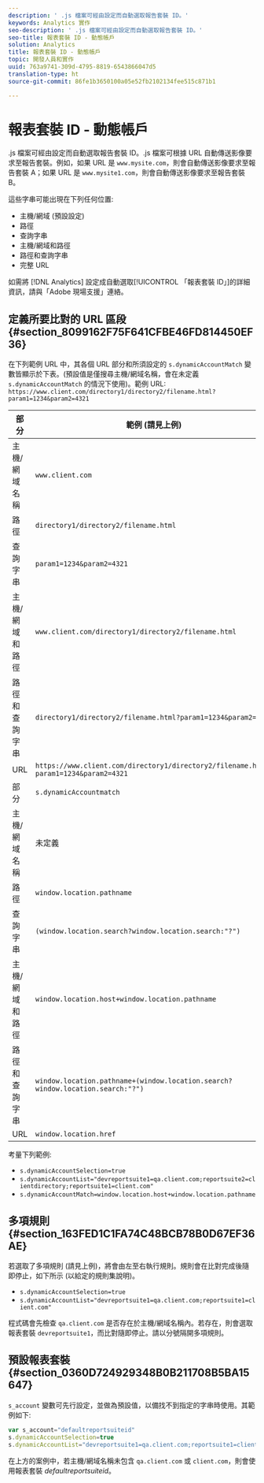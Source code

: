 ```yaml
---
description: ' .js 檔案可經由設定而自動選取報告套裝 ID。'
keywords: Analytics 實作
seo-description: ' .js 檔案可經由設定而自動選取報告套裝 ID。'
seo-title: 報表套裝 ID - 動態帳戶
solution: Analytics
title: 報表套裝 ID - 動態帳戶
topic: 開發人員和實作
uuid: 763a9741-309d-4795-8819-6543866047d5
translation-type: ht
source-git-commit: 86fe1b3650100a05e52fb2102134fee515c871b1

---
```



# 報表套裝 ID - 動態帳戶

 .js 檔案可經由設定而自動選取報告套裝 ID。.js 檔案可根據 URL 自動傳送影像要求至報告套裝。例如，如果 URL 是 `www.mysite.com`，則會自動傳送影像要求至報告套裝 A；如果 URL 是 `www.mysite1.com`，則會自動傳送影像要求至報告套裝 B。

這些字串可能出現在下列任何位置: 

* 主機/網域 (預設設定)
* 路徑
* 查詢字串
* 主機/網域和路徑
* 路徑和查詢字串
* 完整 URL

如需將 [!DNL Analytics] 設定成自動選取[!UICONTROL 「報表套裝 ID」]的詳細資訊，請與「Adobe 現場支援」連絡。

## 定義所要比對的 URL 區段 {#section_8099162F75F641CFBE46FD814450EF36}

在下列範例 URL 中，其各個 URL 部分和所須設定的 `s.dynamicAccountMatch` 變數皆顯示於下表。(預設值是僅搜尋主機/網域名稱，會在未定義 `s.dynamicAccountMatch` 的情況下使用)。範例 URL: `https://www.client.com/directory1/directory2/filename.html?param1=1234&param2=4321`

| 部分 | 範例 (請見上例) |
|---|---|
| 主機/網域名稱 | `www.client.com` |
| 路徑 | `directory1/directory2/filename.html` |
| 查詢字串 | `param1=1234&param2=4321` |
| 主機/網域和路徑 | `www.client.com/directory1/directory2/filename.html` |
| 路徑和查詢字串 | `directory1/directory2/filename.html?param1=1234&param2=4321` |
| URL | `https://www.client.com/directory1/directory2/filename.html?param1=1234&param2=4321` |
| 部分 | `s.dynamicAccountmatch` |
| 主機/網域名稱 | 未定義 |
| 路徑 | `window.location.pathname` |
| 查詢字串 | `(window.location.search?window.location.search:"?")` |
| 主機/網域和路徑 | `window.location.host+window.location.pathname` |
| 路徑和查詢字串 | `window.location.pathname+(window.location.search?window.location.search:"?")` |
| URL | `window.location.href` |

考量下列範例:

* `s.dynamicAccountSelection=true`
* `s.dynamicAccountList="devreportsuite1=qa.client.com;reportsuite2=clientdirectory;reportsuite1=client.com"`
* `s.dynamicAccountMatch=window.location.host+window.location.pathname`

## 多項規則 {#section_163FED1C1FA74C48BCB78B0D67EF36AE}

若選取了多項規則 (請見上例)，將會由左至右執行規則。規則會在比對完成後隨即停止，如下所示 (以給定的規則集說明)。

* `s.dynamicAccountSelection=true`
* `s.dynamicAccountList="devreportsuite1=qa.client.com;reportsuite1=client.com"`

程式碼會先檢查 `qa.client.com` 是否存在於主機/網域名稱內。若存在，則會選取報表套裝 `devreportsuite1`，而比對隨即停止。請以分號隔開多項規則。

## 預設報表套裝{#section_0360D724929348B0B211708B5BA15647}

`s_account` 變數可先行設定，並做為預設值，以備找不到指定的字串時使用。其範例如下: 

```javascript
var s_account="defaultreportsuiteid" 
s.dynamicAccountSelection=true 
s.dynamicAccountList="devreportsuite1=qa.client.com;reportsuite1=client.com" 
```

在上方的案例中，若主機/網域名稱未包含 `qa.client.com` 或 `client.com`，則會使用報表套裝 *defaultreportsuiteid*。
